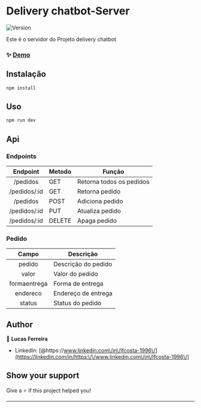 # Delivery chatbot-Server
![Version](https://img.shields.io/badge/version-1.0.0-blue.svg?cacheSeconds=2592000)

Este é o servidor do Projeto delivery chatbot


### ✨ [Demo](https://painel-delivery.herokuapp.com/)

## Instalação

```sh
npm install
```

## Uso

```sh
npm run dev
```
## Api

### Endpoints

|   Endpoint   	| Metodo    	| Função 	|   	
|:------------:	|--------	|--------------------------	|
|   /pedidos   	| GET    	| Retorna todos os pedidos 	|   
| /pedidos/:id 	| GET    	| Retorna pedido           	|   
| /pedidos     	| POST   	| Adiciona pedido          	|   
| /pedidos/:id 	| PUT    	| Atualiza pedido          	|  
| /pedidos/:id 	| DELETE 	| Apaga pedido             	| 

### Pedido
|   Campo   	| Descrição    	|
|:------------:	|--------	|
|   pedido  	| Descrição do pedido    	| 
| valor 	| Valor do pedido    	| 
|  formaentrega    	| Forma de entrega   	|   
| endereco 	|   Endereço de entrega  	|
| status 	| Status do pedido 	| 

## Author

👤 **Lucas Ferreira**


* LinkedIn: [@https:\/\/www.linkedin.com\/in\/lfcosta-1996\/](https://linkedin.com/in/https:\/\/www.linkedin.com\/in\/lfcosta-1996\/)

## Show your support

Give a ⭐️ if this project helped you!


***
